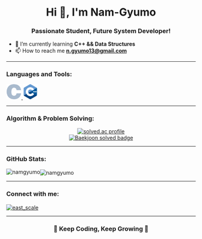 <h1 align="center">Hi 👋, I'm Nam-Gyumo</h1>
<h3 align="center">Passionate Student, Future System Developer!</h3>

- 🌱 I’m currently learning **C++ && Data Structures**
- 📫 How to reach me **n.gyumo13@gmail.com**

---

<h3 align="left">Languages and Tools:</h3>
<p align="left">
  <a href="https://www.cprogramming.com/" target="_blank" rel="noreferrer">
    <img src="https://raw.githubusercontent.com/devicons/devicon/master/icons/c/c-original.svg" alt="c" width="40" height="40"/>
  </a>
  <a href="https://www.w3schools.com/cpp/" target="_blank" rel="noreferrer">
    <img src="https://raw.githubusercontent.com/devicons/devicon/master/icons/cplusplus/cplusplus-original.svg" alt="cplusplus" width="40" height="40"/>
  </a>
</p>

---

<h3 align="left">Algorithm & Problem Solving:</h3>
<p align="center">
  <a href="https://solved.ac/mjc5433" target="_blank">
    <img src="http://mazassumnida.wtf/api/v2/generate_badge?boj=mjc5433" alt="solved.ac profile" />
  </a>
  <br/>
  <a href="https://solved.ac/profile/mjc5433" target="_blank">
    <img src="http://mazandi.herokuapp.com/api?handle=mjc5433&theme=dark" alt="Baekjoon solved badge"/>
  </a>
</p>

---

<h3 align="left">GitHub Stats:</h3>
<p>
  <img align="left" src="https://github-readme-stats.vercel.app/api/top-langs?username=namgyumo&show_icons=true&locale=en&layout=compact&theme=tokyonight" alt="namgyumo" />
</p>

<p>
  <img align="center" src="https://github-readme-stats.vercel.app/api?username=namgyumo&show_icons=true&locale=en&theme=tokyonight" alt="namgyumo" />
</p>

---

<h3 align="left">Connect with me:</h3>
<p align="left">
  <a href="https://instagram.com/east_scale" target="_blank">
    <img align="center" src="https://raw.githubusercontent.com/rahuldkjain/github-profile-readme-generator/master/src/images/icons/Social/instagram.svg" alt="east_scale" height="30" width="40" />
  </a>
</p>

---

<h3 align="center">🚀 Keep Coding, Keep Growing 🚀</h3>
